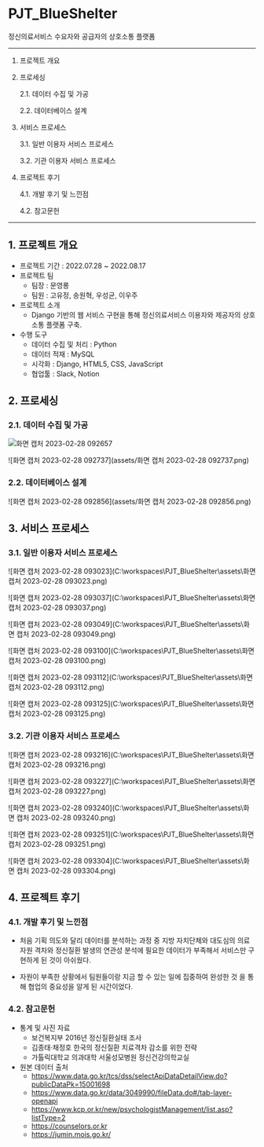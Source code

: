 # PJT_BlueShelter

정신의료서비스 수요자와 공급자의 상호소통 플랫폼

---

1. 프로젝트 개요 

2. 프로세싱

   2.1. 데이터 수집 및 가공

   2.2. 데이터베이스 설계

3. 서비스 프로세스

   3.1. 일반 이용자 서비스 프로세스

   3.2. 기관 이용자 서비스 프로세스

4. 프로젝트 후기

   4.1. 개발 후기 및 느낀점

   4.2. 참고문헌

---



## 1. 프로젝트 개요

- 프로젝트 기간 : 2022.07.28 ~ 2022.08.17
- 프로젝트 팀 
  - 팀장 : 문영롱
  - 팀원 : 고유정, 송원혁, 우성균, 이우주
- 프로젝트 소개 
  - Django 기반의 웹 서비스 구현을 통해 정신의료서비스 이용자와 제공자의 상호소통 플랫폼 구축.
- 수행 도구 
  - 데이터 수집 및 처리 : Python
  - 데이터 적재 : MySQL
  - 시각화 : Django, HTML5, CSS, JavaScript
  - 협업툴 : Slack, Notion



## 2. 프로세싱

### 2.1. 데이터 수집 및 가공

![화면 캡처 2023-02-28 092657](C:\workspaces\PJT_BlueShelter\assets\2023-02-28_092657.png)

![화면 캡처 2023-02-28 092737](assets/화면 캡처 2023-02-28 092737.png)

### 2.2. 데이터베이스 설계

![화면 캡처 2023-02-28 092856](assets/화면 캡처 2023-02-28 092856.png)



## 3. 서비스 프로세스

### 3.1. 일반 이용자 서비스 프로세스

![화면 캡처 2023-02-28 093023](C:\workspaces\PJT_BlueShelter\assets\화면 캡처 2023-02-28 093023.png)

![화면 캡처 2023-02-28 093037](C:\workspaces\PJT_BlueShelter\assets\화면 캡처 2023-02-28 093037.png)

![화면 캡처 2023-02-28 093049](C:\workspaces\PJT_BlueShelter\assets\화면 캡처 2023-02-28 093049.png)

![화면 캡처 2023-02-28 093100](C:\workspaces\PJT_BlueShelter\assets\화면 캡처 2023-02-28 093100.png)

![화면 캡처 2023-02-28 093112](C:\workspaces\PJT_BlueShelter\assets\화면 캡처 2023-02-28 093112.png)

![화면 캡처 2023-02-28 093125](C:\workspaces\PJT_BlueShelter\assets\화면 캡처 2023-02-28 093125.png)

### 3.2. 기관 이용자 서비스 프로세스

![화면 캡처 2023-02-28 093216](C:\workspaces\PJT_BlueShelter\assets\화면 캡처 2023-02-28 093216.png)

![화면 캡처 2023-02-28 093227](C:\workspaces\PJT_BlueShelter\assets\화면 캡처 2023-02-28 093227.png)

![화면 캡처 2023-02-28 093240](C:\workspaces\PJT_BlueShelter\assets\화면 캡처 2023-02-28 093240.png)

![화면 캡처 2023-02-28 093251](C:\workspaces\PJT_BlueShelter\assets\화면 캡처 2023-02-28 093251.png)

![화면 캡처 2023-02-28 093304](C:\workspaces\PJT_BlueShelter\assets\화면 캡처 2023-02-28 093304.png)



## 4. 프로젝트 후기

### 4.1. 개발 후기 및 느낀점

- 처음 기획 의도와 달리 데이터를 분석하는 과정 중 지방 자치단체와 대도심의 의료자원 격차와 정신질환 발생의 연관성 분석에 필요한 데이터가 부족해서 서비스만 구현하게 된 것이 아쉬웠다.

- 자원이 부족한 상황에서 팀원들이랑 지금 할 수 있는 일에 집중하여 완성한 것 을 통해 협업의 중요성을 알게 된 시간이었다.

  

### 4.2. 참고문헌

- 통계 및 사진 자료  
  - 보건복지부 2016년 정신질환실태 조사  
  - 김종태·채정호 한국의 정신질환 치료격차 감소를 위한 전략
  - 가톨릭대학교 의과대학 서울성모병원 정신건강의학교실 
- 원본 데이터  출처
  - https://www.data.go.kr/tcs/dss/selectApiDataDetailView.do?publicDataPk=15001698  
  - https://www.data.go.kr/data/3049990/fileData.do#/tab-layer-openapi  
  - https://www.kcp.or.kr/new/psychologistManagement/list.asp?listType=2  
  - https://counselors.or.kr  
  - https://jumin.mois.go.kr/
